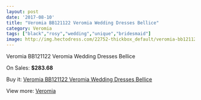 ```yaml
---
layout: post
date: '2017-08-10'
title: "Veromia BB121122 Veromia Wedding Dresses Bellice"
category: Veromia
tags: ["black","rosy","wedding","unique","bridesmaid"]
image: http://img.hectodress.com/22752-thickbox_default/veromia-bb121122-veromia-wedding-dresses-bellice.jpg
---
```

Veromia BB121122 Veromia Wedding Dresses Bellice

On Sales: **$283.68**
<a href="https://www.hectodress.com/veromia/10594-veromia-bb121122-veromia-wedding-dresses-bellice.html"><amp-img layout="responsive" width="600" height="600" src="//img.hectodress.com/22752-thickbox_default/veromia-bb121122-veromia-wedding-dresses-bellice.jpg" alt="Veromia BB121122 Veromia Wedding Dresses Bellice 0" /></a>
<a href="https://www.hectodress.com/veromia/10594-veromia-bb121122-veromia-wedding-dresses-bellice.html"><amp-img layout="responsive" width="600" height="600" src="//img.hectodress.com/22754-thickbox_default/veromia-bb121122-veromia-wedding-dresses-bellice.jpg" alt="Veromia BB121122 Veromia Wedding Dresses Bellice 1" /></a>
<a href="https://www.hectodress.com/veromia/10594-veromia-bb121122-veromia-wedding-dresses-bellice.html"><amp-img layout="responsive" width="600" height="600" src="//img.hectodress.com/22753-thickbox_default/veromia-bb121122-veromia-wedding-dresses-bellice.jpg" alt="Veromia BB121122 Veromia Wedding Dresses Bellice 2" /></a>

Buy it: [Veromia BB121122 Veromia Wedding Dresses Bellice](https://www.hectodress.com/veromia/10594-veromia-bb121122-veromia-wedding-dresses-bellice.html "Veromia BB121122 Veromia Wedding Dresses Bellice")

View more: [Veromia](https://www.hectodress.com/171-veromia "Veromia")